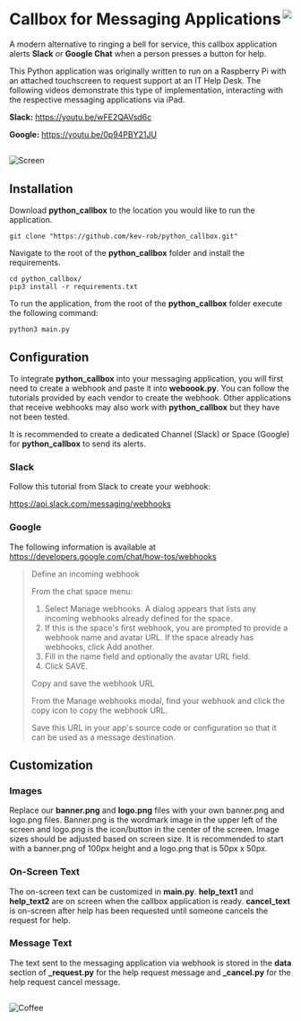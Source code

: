 # Callbox for Messaging Applications <a href="https://www.buymeacoffee.com/kevinrobert"> <img align="right" src="https://storage.googleapis.com/www-trabant-tech-com/BuyMeACoffee.png"></a>

A modern alternative to ringing a bell for service, this callbox application alerts **Slack** or **Google Chat** when a person presses a button for help.  

This Python application was originally written to run on a Raspberry Pi with an attached touchscreen to request support at an IT Help Desk. The following videos demonstrate this type of implementation, interacting with the respective messaging applications via iPad.

**Slack:** https://youtu.be/wFE2QAVsd6c

**Google:** https://youtu.be/0p94PBY21JU  

## 

![Screen](https://storage.googleapis.com/www-trabant-tech-com/Screen%20Shot%202022-05-06%20at%202.37.02%20PM.png)  

## Installation

Download **python_callbox** to the location you would like to run the application.  
  
```
git clone "https://github.com/kev-rob/python_callbox.git"
```

Navigate to the root of the **python_callbox** folder and install the requirements.  
  
   
```
cd python_callbox/  
pip3 install -r requirements.txt
``` 

To run the application, from  the root of the **python_callbox** folder execute the following command:
  
   
```
python3 main.py
``` 

## Configuration

To integrate **python_callbox** into your messaging application, you will first need to create a webhook and paste it into **weboook.py**. You can follow the tutorials provided by each vendor to create the webhook. Other applications that receive webhooks may also work with **python_callbox** but they have not been tested.

It is recommended to create a dedicated Channel (Slack) or Space (Google) for **python_callbox** to send its alerts.

### Slack  
Follow this tutorial from Slack to create your webhook:  

https://api.slack.com/messaging/webhooks

### Google  

The following information is available at https://developers.google.com/chat/how-tos/webhooks

> Define an incoming webhook
>
> From the chat space menu:
>
> 1. Select Manage webhooks. A dialog appears that lists any incoming webhooks already defined for the space.
> 2. If this is the space's first webhook, you are prompted to provide a webhook name and avatar URL. If the space already has webhooks, click Add another.
> 3. Fill in the name field and optionally the avatar URL field.  
> 4. Click SAVE.
>
> Copy and save the webhook URL
>
> From the Manage webhooks modal, find your webhook and click the copy icon to copy the webhook URL.
>
> Save this URL in your app's source code or configuration so that it can be used as a message destination.  

## Customization

### Images
Replace our **banner.png** and **logo.png** files with your own banner.png and logo.png files. Banner.png is the wordmark image in the upper left of the screen and logo.png is the icon/button in the center of the screen. Image sizes should be adjusted based on screen size. It is recommended to start with a banner.png of 100px height and a logo.png that is 50px x 50px.

### On-Screen Text  
The on-screen text can be customized in **main.py**. **help_text1** and **help_text2** are on screen when the callbox application is ready. **cancel_text** is on-screen after help has been requested until someone cancels the request for help.

### Message Text
The text sent to the messaging application via webhook is stored in the **data** section of **_request.py** for the help request message and **_cancel.py** for the help request cancel message.

## 

![Coffee](https://storage.googleapis.com/www-trabant-tech-com/BuyMeACoffee.png)
